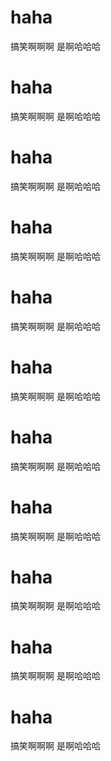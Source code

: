# haha
搞笑啊啊啊
是啊哈哈哈
# haha
搞笑啊啊啊
是啊哈哈哈
# haha
搞笑啊啊啊
是啊哈哈哈
# haha
搞笑啊啊啊
是啊哈哈哈
# haha
搞笑啊啊啊
是啊哈哈哈
# haha
搞笑啊啊啊
是啊哈哈哈
# haha
搞笑啊啊啊
是啊哈哈哈
# haha
搞笑啊啊啊
是啊哈哈哈
# haha
搞笑啊啊啊
是啊哈哈哈
# haha
搞笑啊啊啊
是啊哈哈哈
# haha
搞笑啊啊啊
是啊哈哈哈

